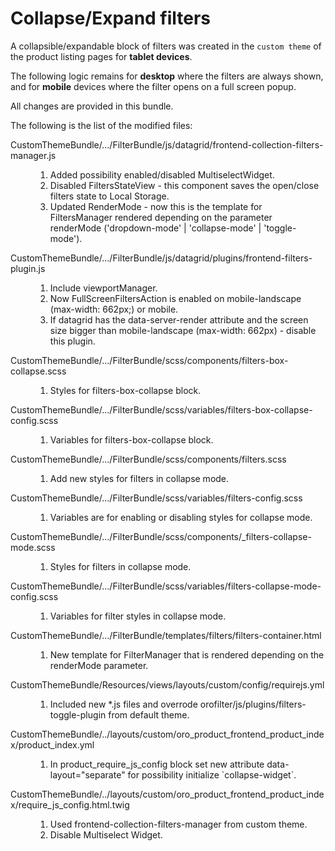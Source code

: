 # Collapse/Expand filters

A collapsible/expandable block of filters was created in the `custom theme` of the product listing pages for **tablet devices**.

The following logic remains for **desktop** where the filters are always shown, and for **mobile** devices where the filter opens on a full screen popup.

All changes are provided in this bundle.

The following is the list of the modified files:
<dl>
    <dt>CustomThemeBundle/.../FilterBundle/js/datagrid/frontend-collection-filters-manager.js</dt>
    <dd>
        <ol>
            <li>Added possibility enabled/disabled MultiselectWidget.</li>
            <li>Disabled FiltersStateView - this component saves the open/close filters state to Local Storage.</li>
            <li> Updated RenderMode - now this is the template for FiltersManager rendered depending on
                the parameter renderMode ('dropdown-mode' | 'collapse-mode' | 'toggle-mode').
            </li>
        </ol>
    </dd>
    <dt>CustomThemeBundle/.../FilterBundle/js/datagrid/plugins/frontend-filters-plugin.js</dt>
    <dd>
        <ol>
            <li>Include viewportManager.</li>
            <li>Now FullScreenFiltersAction is enabled on mobile-landscape (max-width: 662px;) or mobile.</li>
            <li>If datagrid has the data-server-render attribute and the screen size bigger than mobile-landscape (max-width: 662px) - disable this plugin.</li>
        </ol>
    </dd>
    <dt>CustomThemeBundle/.../FilterBundle/scss/components/filters-box-collapse.scss</dt>
    <dd>
         <ol>
            <li>Styles for filters-box-collapse block.</li>
         </ol>
    </dd>
    <dt>CustomThemeBundle/.../FilterBundle/scss/variables/filters-box-collapse-config.scss</dt>
    <dd>
         <ol>
            <li>Variables for filters-box-collapse block.</li>
         </ol>
    </dd>
    <dt>CustomThemeBundle/.../FilterBundle/scss/components/filters.scss</dt>
    <dd>
         <ol>
            <li>Add new styles for filters in collapse mode.</li>
         </ol>
    </dd>
    <dt>CustomThemeBundle/.../FilterBundle/scss/variables/filters-config.scss</dt>
    <dd>
         <ol>
            <li>Variables are for enabling or disabling styles for collapse mode.</li>
         </ol>
    </dd>
    <dt>CustomThemeBundle/.../FilterBundle/scss/components/_filters-collapse-mode.scss</dt>
    <dd>
         <ol>
            <li>Styles for filters in collapse mode.</li>
         </ol>
    </dd>
    <dt>CustomThemeBundle/.../FilterBundle/scss/variables/filters-collapse-mode-config.scss</dt>
    <dd>
         <ol>
            <li>Variables for filter styles in collapse mode.</li>
         </ol>
    </dd>
    <dt>CustomThemeBundle/.../FilterBundle/templates/filters/filters-container.html</dt>
    <dd>
         <ol>
            <li>New template for FilterManager that is rendered depending on the renderMode parameter.</li>
         </ol>
    </dd>
    <dt>CustomThemeBundle/Resources/views/layouts/custom/config/requirejs.yml</dt>
    <dd>
         <ol>
            <li>Included new *.js files and overrode orofilter/js/plugins/filters-toggle-plugin from default theme.</li>
         </ol>
    </dd>
    <dt>CustomThemeBundle/../layouts/custom/oro_product_frontend_product_index/product_index.yml</dt>
    <dd>
         <ol>
            <li>In product_require_js_config block set new attribute data-layout="separate"
                for possibility initialize `collapse-widget`.
            </li>
         </ol>
    </dd>
    <dt>CustomThemeBundle/../layouts/custom/oro_product_frontend_product_index/require_js_config.html.twig</dt>
    <dd>
         <ol>
            <li>Used frontend-collection-filters-manager from custom theme.</li>
            <li>Disable Multiselect Widget.</li>
         </ol>
    </dd>
</dl>
